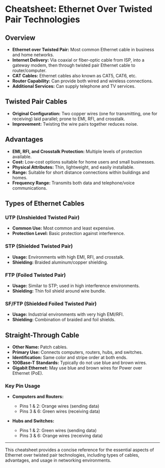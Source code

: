 # Cheatsheet: Ethernet Over Twisted Pair Technologies

## Overview

- **Ethernet over Twisted Pair:** Most common Ethernet cable in business and home networks.
- **Internet Delivery:** Via coaxial or fiber-optic cable from ISP, into a gateway modem, then through twisted pair Ethernet cable to router/computer.
- **CAT Cables:** Ethernet cables also known as CAT5, CAT6, etc.
- **Router Capability:** Can provide both wired and wireless connections.
- **Additional Services:** Can supply telephone and TV services.

## Twisted Pair Cables

- **Original Configuration:** Two copper wires (one for transmitting, one for receiving) laid parallel; prone to EMI, RFI, and crosstalk.
- **Improvement:** Twisting the wire pairs together reduces noise.

## Advantages

- **EMI, RFI, and Crosstalk Protection:** Multiple levels of protection available.
- **Cost:** Low-cost options suitable for home users and small businesses.
- **Physical Attributes:** Thin, lightweight, and easily installable.
- **Range:** Suitable for short distance connections within buildings and homes.
- **Frequency Range:** Transmits both data and telephone/voice communications.

## Types of Ethernet Cables

### UTP (Unshielded Twisted Pair)

- **Common Use:** Most common and least expensive.
- **Protection Level:** Basic protection against interference.

### STP (Shielded Twisted Pair)

- **Usage:** Environments with high EMI, RFI, and crosstalk.
- **Shielding:** Braided aluminum/copper shielding.

### FTP (Foiled Twisted Pair)

- **Usage:** Similar to STP; used in high interference environments.
- **Shielding:** Thin foil shield around wire bundle.

### SF/FTP (Shielded Foiled Twisted Pair)

- **Usage:** Industrial environments with very high EMI/RFI.
- **Shielding:** Combination of braided and foil shields.

## Straight-Through Cable

- **Other Name:** Patch cables.
- **Primary Use:** Connects computers, routers, hubs, and switches.
- **Identification:** Same color and stripe order at both ends.
- **100Base-T Standards:** Typically do not use blue and brown wires.
- **Gigabit Ethernet:** May use blue and brown wires for Power over Ethernet (PoE).

### Key Pin Usage

- **Computers and Routers:**

  - Pins 1 & 2: Orange wires (sending data)
  - Pins 3 & 6: Green wires (receiving data)

- **Hubs and Switches:**
  - Pins 1 & 2: Green wires (sending data)
  - Pins 3 & 6: Orange wires (receiving data)

---

This cheatsheet provides a concise reference for the essential aspects of Ethernet over twisted pair technologies, including types of cables, advantages, and usage in networking environments.
